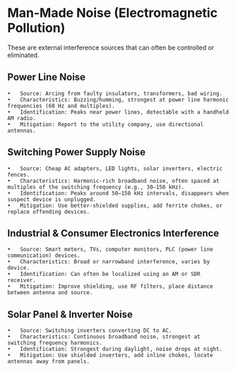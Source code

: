 # Man-Made Noise (Electromagnetic Pollution)

These are external interference sources that can often be controlled or eliminated.
## Power Line Noise
	•	Source: Arcing from faulty insulators, transformers, bad wiring.
	•	Characteristics: Buzzing/humming, strongest at power line harmonic frequencies (60 Hz and multiples).
	•	Identification: Peaks near power lines, detectable with a handheld AM radio.
	•	Mitigation: Report to the utility company, use directional antennas.
## Switching Power Supply Noise
	•	Source: Cheap AC adapters, LED lights, solar inverters, electric fences.
	•	Characteristics: Harmonic-rich broadband noise, often spaced at multiples of the switching frequency (e.g., 30–150 kHz).
	•	Identification: Peaks around 50–150 kHz intervals, disappears when suspect device is unplugged.
	•	Mitigation: Use better-shielded supplies, add ferrite chokes, or replace offending devices.
## Industrial & Consumer Electronics Interference
	•	Source: Smart meters, TVs, computer monitors, PLC (power line communication) devices.
	•	Characteristics: Broad or narrowband interference, varies by device.
	•	Identification: Can often be localized using an AM or SDR receiver.
	•	Mitigation: Improve shielding, use RF filters, place distance between antenna and source.
## Solar Panel & Inverter Noise
	•	Source: Switching inverters converting DC to AC.
	•	Characteristics: Continuous broadband noise, strongest at switching frequency harmonics.
	•	Identification: Strongest during daylight, noise drops at night.
	•	Mitigation: Use shielded inverters, add inline chokes, locate antennas away from panels.
